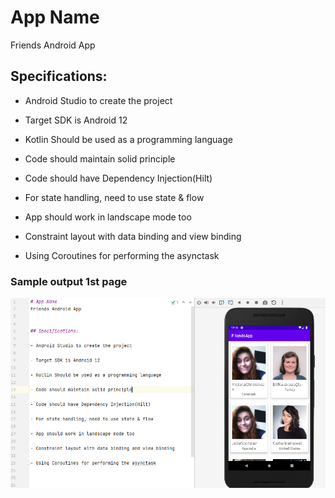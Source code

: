 # App Name
Friends Android App


## Specifications:

- Android Studio to create the project

- Target SDK is Android 12

- Kotlin Should be used as a programming language

- Code should maintain solid principle

- Code should have Dependency Injection(Hilt) 

- For state handling, need to use state & flow

- App should work in landscape mode too

- Constraint layout with data binding and view binding

- Using Coroutines for performing the asynctask


### Sample output 1st page
![Sample Output](https://github.com/anjandebnath/FriendsApp/blob/main/app/src/main/res/drawable/output.PNG)



